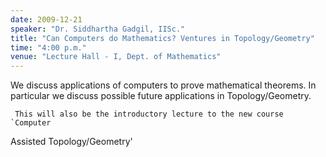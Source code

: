 ```yaml
---
date: 2009-12-21
speaker: "Dr. Siddhartha Gadgil, IISc."
title: "Can Computers do Mathematics? Ventures in Topology/Geometry"
time: "4:00 p.m."
venue: "Lecture Hall - I, Dept. of Mathematics"
---
```

We discuss applications of computers to prove mathematical
theorems. In particular we discuss possible future applications in
Topology/Geometry.

     This will also be the introductory lecture to the new course `Computer
Assisted Topology/Geometry'
